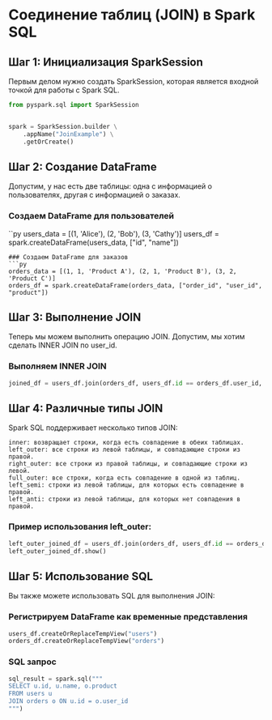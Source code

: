 # Соединение таблиц (JOIN) в Spark SQL

## Шаг 1: Инициализация SparkSession

Первым делом нужно создать SparkSession, которая является входной точкой для работы с Spark SQL.
```py
from pyspark.sql import SparkSession


spark = SparkSession.builder \
    .appName("JoinExample") \
    .getOrCreate()
```

## Шаг 2: Создание DataFrame

Допустим, у нас есть две таблицы: одна с информацией о пользователях, другая с информацией о заказах.

### Создаем DataFrame для пользователей
``py
users_data = [(1, 'Alice'), (2, 'Bob'), (3, 'Cathy')]
users_df = spark.createDataFrame(users_data, ["id", "name"])
```
### Создаем DataFrame для заказов
```py
orders_data = [(1, 1, 'Product A'), (2, 1, 'Product B'), (3, 2, 'Product C')]
orders_df = spark.createDataFrame(orders_data, ["order_id", "user_id", "product"])
```
## Шаг 3: Выполнение JOIN

Теперь мы можем выполнить операцию JOIN. Допустим, мы хотим сделать INNER JOIN по user_id.

### Выполняем INNER JOIN
```py
joined_df = users_df.join(orders_df, users_df.id == orders_df.user_id, how='inner')
```

## Шаг 4: Различные типы JOIN

Spark SQL поддерживает несколько типов JOIN:

    inner: возвращает строки, когда есть совпадение в обеих таблицах.
    left_outer: все строки из левой таблицы, и совпадающие строки из правой.
    right_outer: все строки из правой таблицы, и совпадающие строки из левой.
    full_outer: все строки, когда есть совпадение в одной из таблиц.
    left_semi: строки из левой таблицы, для которых есть совпадение в правой.
    left_anti: строки из левой таблицы, для которых нет совпадения в правой.

### Пример использования left_outer:
```py
left_outer_joined_df = users_df.join(orders_df, users_df.id == orders_df.user_id, how='left_outer')
left_outer_joined_df.show()
```
## Шаг 5: Использование SQL

Вы также можете использовать SQL для выполнения JOIN:

### Регистрируем DataFrame как временные представления
```py
users_df.createOrReplaceTempView("users")
orders_df.createOrReplaceTempView("orders")
```

### SQL запрос
```py
sql_result = spark.sql("""
SELECT u.id, u.name, o.product 
FROM users u 
JOIN orders o ON u.id = o.user_id
""")
